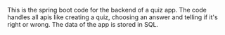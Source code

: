 This is the spring boot code for the backend of a quiz app. 
The code handles all apis like creating a quiz, choosing an answer and telling if it's right or wrong. 
The data of the app is stored in SQL. 
